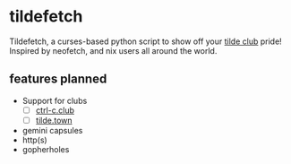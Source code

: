 # tildefetch
Tildefetch, a curses-based python script to show off your [tilde club](https://tildeverse.org/) pride! 
Inspired by neofetch, and nix users all around the world.

## features planned
- Support for clubs
  - [ ] [ctrl-c.club](https://ctrl-c.club/)
  - [ ] [tilde.town](https://tilde.town/)
- gemini capsules
- http(s)
- gopherholes
